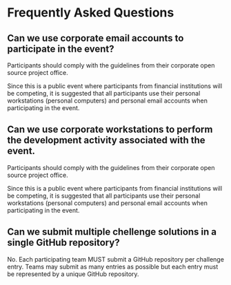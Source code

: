 # Frequently Asked Questions

## Can we use corporate email accounts to participate in the event?

Participants should comply with the guidelines from their corporate open source project office. 

Since this is a public event where participants from financial institutions will be competing, it is suggested that all participants use their personal workstations (personal computers) and personal email accounts when participating in the event. 

## Can we use corporate workstations to perform the development activity associated with the event. 

Participants should comply with the guidelines from their corporate open source project office. 

Since this is a public event where participants from financial institutions will be competing, it is suggested that all participants use their personal workstations (personal computers) and personal email accounts when participating in the event. 

## Can we submit multiple chellenge solutions in a single GitHub repository?

No. Each participating team MUST submit a GitHub repository per challenge entry. Teams may submit as many entries as possible but each entry must be represented by a unique GitHub repository. 



